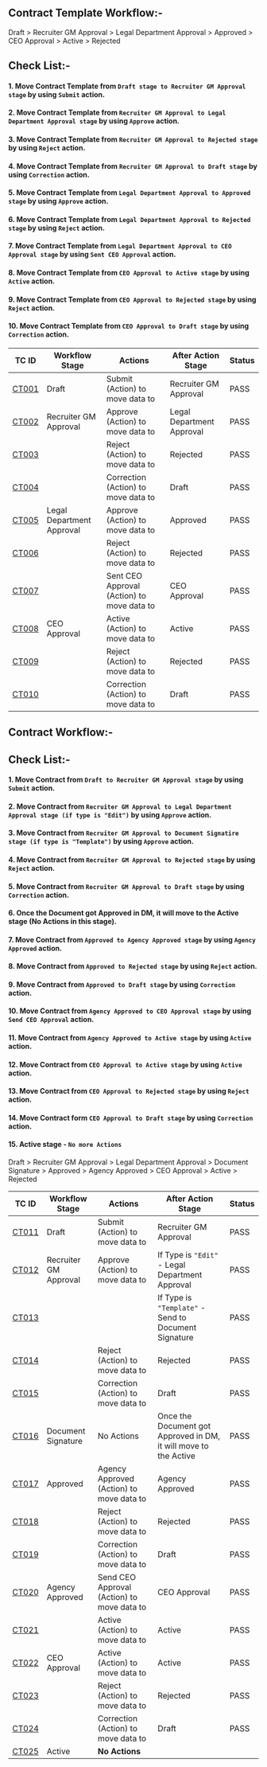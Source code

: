 ## Contract Template Workflow:-

Draft > Recruiter GM Approval > Legal Department Approval > Approved > CEO Approval > Active > Rejected

## Check List:-

####  1. Move Contract Template from `Draft stage to Recruiter GM Approval stage` by using `Submit` action.
  
####  2. Move Contract Template from `Recruiter GM Approval to Legal Department Approval stage` by using `Approve` action.

####  3. Move Contract Template from `Recruiter GM Approval to Rejected stage` by using `Reject` action.

####  4. Move Contract Template from `Recruiter GM Approval to Draft stage` by using `Correction` action.

####  5. Move Contract Template from `Legal Department Approval to Approved stage` by using `Approve` action.

####  6. Move Contract Template from `Legal Department Approval to Rejected stage` by using `Reject` action.

####  7. Move Contract Template from `Legal Department Approval to CEO Approval stage` by using `Sent CEO Approval` action.

####  8. Move Contract Template from `CEO Approval to Active stage` by using `Active` action.

####  9. Move Contract Template from `CEO Approval to Rejected stage` by using `Reject` action.

####  10. Move Contract Template from `CEO Approval to Draft stage` by using `Correction` action.

| TC ID | Workflow Stage | Actions | After Action Stage | Status |
| ----- | -------------- | ------- | ------------------ | ------ |
| [CT001](#1-move-contract-template-from-draft-stage-to-recruiter-gm-approval-stage-by-using-submit-action) | Draft | Submit (Action) to move data to | Recruiter GM Approval | PASS |
| [CT002](#2-move-contract-template-from-recruiter-gm-approval-to-legal-department-approval-stage-by-using-approve-action) | Recruiter GM Approval | Approve (Action) to move data to | Legal Department Approval | PASS |
| [CT003](#3-move-contract-template-from-recruiter-gm-approval-to-rejected-stage-by-using-reject-action) |  | Reject (Action) to move data to | Rejected | PASS |
| [CT004](#4-move-contract-template-from-recruiter-gm-approval-to-draft-stage-by-using-correction-action) |  | Correction (Action) to move data to | Draft | PASS |
| [CT005](#5-move-contract-template-from-legal-department-approval-to-approved-stage-by-using-approve-action) | Legal Department Approval | Approve (Action) to move data to | Approved | PASS |
| [CT006](#7-move-contract-template-from-legal-department-approval-to-ceo-approval-stage-by-using-sent-ceo-approval-action) |  | Reject (Action) to move data to | Rejected | PASS |
| [CT007](#7-move-contract-template-from-legal-department-approval-to-ceo-approval-stage-by-using-sent-ceo-approval-action) |  | Sent CEO Approval (Action) to move data to  | CEO Approval | PASS |
| [CT008](#8-move-contract-template-from-ceo-approval-to-active-stage-by-using-active-action) | CEO Approval | Active (Action) to move data to | Active | PASS |
| [CT009](#9-move-contract-template-from-ceo-approval-to-rejected-stage-by-using-reject-action) |  | Reject (Action) to move data to | Rejected | PASS |
| [CT010](#10-move-contract-template-from-ceo-approval-to-draft-stage-by-using-correction-action) |  | Correction (Action) to move data to | Draft | PASS |


## Contract Workflow:-

## Check List:-

#### 1. Move Contract from `Draft to Recruiter GM Approval stage` by using `Submit` action.

#### 2. Move Contract from `Recruiter GM Approval to Legal Department Approval stage (if type is "Edit")` by using `Approve` action.

#### 3. Move Contract from `Recruiter GM Approval to Document Signatire stage (if type is "Template")` by using `Approve` action.

#### 4. Move Contract from `Recruiter GM Approval to Rejected stage` by using `Reject` action.

#### 5. Move Contract from `Recruiter GM Approval to Draft stage` by using `Correction` action.

#### 6. Once the Document got Approved in DM, it will move to the Active stage (No Actions in this stage).

#### 7. Move Contract from `Approved to Agency Approved stage` by using `Agency Approved` action.

#### 8. Move Contract from `Approved to Rejected stage` by using `Reject` action.

#### 9. Move Contract from `Approved to Draft stage` by using `Correction` action.

#### 10. Move Contract from `Agency Approved to CEO Approval stage` by using `Send CEO Approval` action.

#### 11. Move Contract from `Agency Approved to Active stage` by using `Active` action.

#### 12. Move Contract from `CEO Approval to Active stage`    by using `Active` action.

#### 13. Move Contract from `CEO Approval to Rejected stage` by using `Reject` action.

#### 14. Move Contract form `CEO Approval to Draft stage` by using `Correction` action.

#### 15. Active stage - `No more Actions`

Draft > Recruiter GM Approval > Legal Department Approval > Document Signature > Approved > Agency Approved > CEO Approval > Active > Rejected

| TC ID | Workflow Stage | Actions | After Action Stage | Status |
| ----- | -------------- | ------- | ------------------ | ------ |
| [CT011](#1-move-contract-from-draft-to-recruiter-gm-approval-stage-by-using-submit-action) | Draft | Submit (Action) to move data to | Recruiter GM Approval | PASS |
| [CT012](#2-move-contract-from-recruiter-gm-approval-to-legal-department-approval-stage-if-type-is-edit-by-using-approve-action) | Recruiter GM Approval | Approve (Action) to move data to | If Type is `"Edit"` - Legal Department Approval | PASS |
| [CT013](#3-move-contract-from-recruiter-gm-approval-to-document-signatire-stage-if-type-is-template-by-using-approve-action) |  |  | If Type is `"Template"` - Send to Document Signature | PASS |
| [CT014](#4-move-contract-from-recruiter-gm-approval-to-rejected-stage-by-using-reject-action) |  | Reject (Action) to move data to | Rejected | PASS |
| [CT015](#5-move-contract-from-recruiter-gm-approval-to-draft-stage-by-using-correction-action) |  | Correction (Action) to move data to | Draft | PASS |
| [CT016](#6-once-the-document-got-approved-in-dm-it-will-move-to-the-active-stage-no-actions-in-this-stage) | Document Signature | No Actions | Once the Document got Approved in DM, it will move to the Active | PASS |
| [CT017](#7-move-contract-from-approved-to-agency-approved-stage-by-using-agency-approved-action) | Approved | Agency Approved (Action) to move data to | Agency Approved | PASS |
| [CT018](#8-move-contract-from-approved-to-rejected-stage-by-using-reject-action) |  | Reject (Action) to move data to | Rejected | PASS |
| [CT019](#9-move-contract-from-approved-to-draft-stage-by-using-correction-action) |  | Correction (Action) to move data to | Draft | PASS |
| [CT020](#10-move-contract-from-agency-approved-to-ceo-approval-stage-by-using-send-ceo-approval-action) | Agency Approved | Send CEO Approval (Action) to move data to | CEO Approval | PASS |
| [CT021](#11-move-contract-from-agency-approved-to-active-stage-by-using-active-action) |  | Active (Action) to move data to | Active | PASS |
| [CT022](#12-move-contract-from-ceo-approval-to-active-stage----by-using-active-action) | CEO Approval | Active (Action) to move data to | Active | PASS |
| [CT023](#13-move-contract-from-ceo-approval-to-rejected-stage-by-using-reject-action) |  | Reject (Action) to move data to | Rejected | PASS |
| [CT024](#14-move-contract-form-ceo-approval-to-draft-stage-by-using-correction-action) |  | Correction (Action) to move data to | Draft | PASS |
| [CT025](#15-active-stage---no-more-actions) | Active | **No Actions** |  |  |